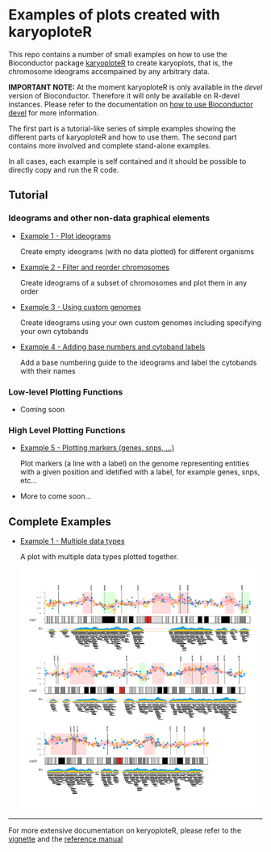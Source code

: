 # Examples of plots created with karyoploteR

This repo contains a number of small examples on how to use the Bioconductor package [karyoploteR](http://bioconductor.org/packages/karyoploteR) 
to create karyoplots, that is, the chromosome ideograms accompained by any arbitrary
data.

**IMPORTANT NOTE:** At the moment karyoploteR is only available in the _devel_ version 
of Bioconductor. Therefore it will only be available on R-devel instances. Please refer to the 
documentation on [how to use Bioconductor devel](https://www.bioconductor.org/developers/how-to/useDevel/) 
for more information.

The first part is a tutorial-like series of simple examples showing the different parts
of karyoploteR and how to use them. The second part contains more involved and complete
stand-alone examples. 

In all cases, each example is self contained and it should be possible to directly copy 
and run the R code.

## Tutorial

### Ideograms and other non-data graphical elements

* [Example 1 - Plot ideograms](Examples/Tutorial/CreateIdeogram/CreateIdeogram.md)

    Create empty ideograms (with no data plotted) for different organisms
     
* [Example 2 - Filter and reorder chromosomes](Examples/Tutorial/FilterChromosomes/FilterChromosomes.md)

    Create ideograms of a subset of chromosomes and plot them in any order
    
* [Example 3 - Using custom genomes](Examples/Tutorial/CustomGenomes/CustomGenomes.md)
    
    Create ideograms using your own custom genomes including specifying your own cytobands

* [Example 4 - Adding base numbers and cytoband labels](Examples/Tutorial/BaseNumbersAndBandNames/BaseNumbersAndBandNames.md)
    
    Add a base numbering guide to the ideograms and label the cytobands with their names

### Low-level Plotting Functions

* Coming soon

### High Level Plotting Functions

* [Example 5 - Plotting markers (genes, snps, ...)](Examples/Tutorial/PlotMarkers/PlotMarkers.md)

    Plot markers (a line with a label) on the genome representing entities with a given position and idetified with a label, for example genes, snps, etc...

* More to come soon...    
    
## Complete Examples

* [Example 1 - Multiple data types](Examples/CompleteExamples/MultipleDataTypes/MultipleDataTypes.md)

    A plot with multiple data types plotted together. 
    
    ![Multiple Data Types Figure](Examples/CompleteExamples/MultipleDataTypes/figure/Figure-1.png?raw=true "Multiple Data Types")


*** 

For more extensive documentation on keryoploteR, please refer to the [vignette](http://bioconductor.org/packages/devel/bioc/vignettes/karyoploteR/inst/doc/karyoploteR.pdf) and the [reference manual](http://bioconductor.org/packages/devel/bioc/manuals/karyoploteR/man/karyoploteR.pdf)